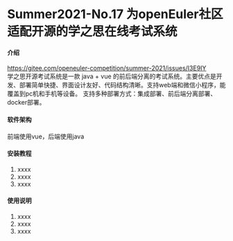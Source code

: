 # Summer2021-No.17 为openEuler社区适配开源的学之思在线考试系统

#### 介绍
https://gitee.com/openeuler-competition/summer-2021/issues/I3E9IY  
学之思开源考试系统是一款 java + vue 的前后端分离的考试系统。主要优点是开发、部署简单快捷、界面设计友好、代码结构清晰。支持web端和微信小程序，能覆盖到pc机和手机等设备。 支持多种部署方式：集成部署、前后端分离部署、docker部署。

#### 软件架构
前端使用vue，后端使用java

#### 安装教程

1.  xxxx
2.  xxxx
3.  xxxx

#### 使用说明

1.  xxxx
2.  xxxx
3.  xxxx

